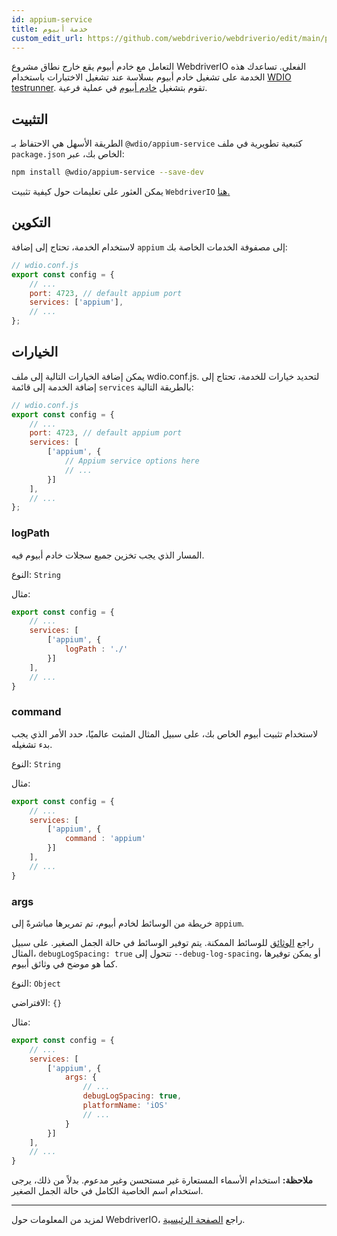 ```yaml
---
id: appium-service
title: خدمة أبيوم
custom_edit_url: https://github.com/webdriverio/webdriverio/edit/main/packages/wdio-appium-service/README.md
---
```



التعامل مع خادم أبيوم يقع خارج نطاق مشروع WebdriverIO الفعلي. تساعدك هذه الخدمة على تشغيل خادم أبيوم بسلاسة عند تشغيل الاختبارات باستخدام [WDIO testrunner](https://webdriver.io/docs/clioptions). تقوم بتشغيل [خادم أبيوم](https://appium.github.io/appium.io/docs/en/about-appium/getting-started/index.html#starting-appium) في عملية فرعية.

## التثبيت

الطريقة الأسهل هي الاحتفاظ بـ `@wdio/appium-service` كتبعية تطويرية في ملف `package.json` الخاص بك، عبر:

```sh
npm install @wdio/appium-service --save-dev
```

يمكن العثور على تعليمات حول كيفية تثبيت `WebdriverIO` [هنا.](https://webdriver.io/docs/gettingstarted)

## التكوين

لاستخدام الخدمة، تحتاج إلى إضافة `appium` إلى مصفوفة الخدمات الخاصة بك:

```js
// wdio.conf.js
export const config = {
    // ...
    port: 4723, // default appium port
    services: ['appium'],
    // ...
};
```

## الخيارات

يمكن إضافة الخيارات التالية إلى ملف wdio.conf.js. لتحديد خيارات للخدمة، تحتاج إلى إضافة الخدمة إلى قائمة `services` بالطريقة التالية:

```js
// wdio.conf.js
export const config = {
    // ...
    port: 4723, // default appium port
    services: [
        ['appium', {
            // Appium service options here
            // ...
        }]
    ],
    // ...
};
```

### logPath
المسار الذي يجب تخزين جميع سجلات خادم أبيوم فيه.

النوع: `String`

مثال:
```js
export const config = {
    // ...
    services: [
        ['appium', {
            logPath : './'
        }]
    ],
    // ...
}
```

### command
لاستخدام تثبيت أبيوم الخاص بك، على سبيل المثال المثبت عالميًا، حدد الأمر الذي يجب بدء تشغيله.

النوع: `String`

مثال:
```js
export const config = {
    // ...
    services: [
        ['appium', {
            command : 'appium'
        }]
    ],
    // ...
}
```

### args
خريطة من الوسائط لخادم أبيوم، تم تمريرها مباشرةً إلى `appium`.

راجع [الوثائق](https://github.com/appium/appium/blob/master/packages/appium/docs/en/cli/args.md) للوسائط الممكنة.
يتم توفير الوسائط في حالة الجمل الصغير. على سبيل المثال، `debugLogSpacing: true` تتحول إلى `--debug-log-spacing`، أو يمكن توفيرها كما هو موضح في وثائق أبيوم.

النوع: `Object`

الافتراضي: `{}`

مثال:
```js
export const config = {
    // ...
    services: [
        ['appium', {
            args: {
                // ...
                debugLogSpacing: true,
                platformName: 'iOS'
                // ...
            }
        }]
    ],
    // ...
}
```
**ملاحظة:** استخدام الأسماء المستعارة غير مستحسن وغير مدعوم. بدلاً من ذلك، يرجى استخدام اسم الخاصية الكامل في حالة الجمل الصغير.

----

لمزيد من المعلومات حول WebdriverIO، راجع [الصفحة الرئيسية](https://webdriver.io).
